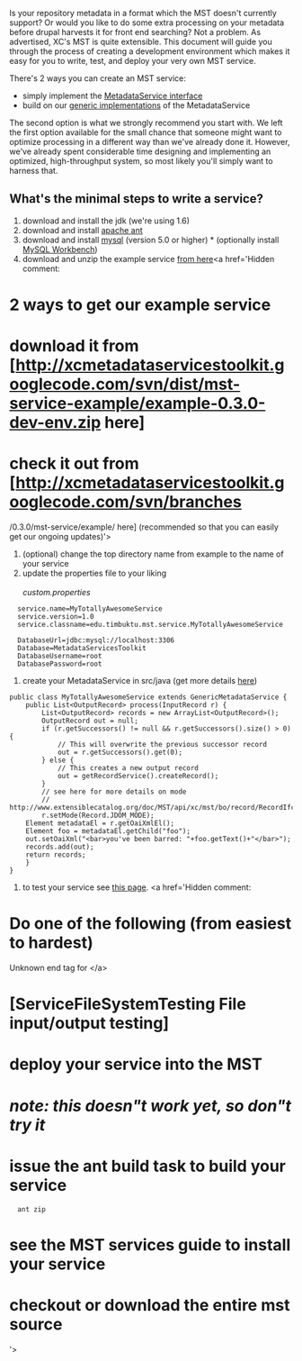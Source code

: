 Is your repository metadata in a format which the MST doesn't currently support?  Or would you like to do some extra processing on your metadata before drupal harvests it for front end searching?  Not a problem.  As advertised, XC's MST is quite extensible.  This document will guide you through the process of creating a development environment which makes it easy for you to write, test, and deploy your very own MST service.

There's 2 ways you can create an MST service:
  * simply implement the [MetadataService interface](http://code.google.com/p/xcmetadataservicestoolkit/source/browse/branches/0.3.x/mst-common/src/java/xc/mst/services/MetadataService.java)
  * build on our [generic implementations](http://code.google.com/p/xcmetadataservicestoolkit/source/browse/branches/0.3.x/mst-service/impl/src/java/xc/mst/services/impl/service/GenericMetadataService.java) of the MetadataService

The second option is what we strongly recommend you start with.  We left the first option available for the small chance that someone might want to optimize processing in a different way than we've already done it.  However, we've already spent considerable time designing and implementing an optimized, high-throughput system, so most likely you'll simply want to harness that.

## What's the minimal steps to write a service? ##
  1. download and install the jdk (we're using 1.6)
  1. download and install [apache ant](http://ant.apache.org/)
  1. download and install [mysql](http://www.mysql.com/downloads/mysql/) (version 5.0 or higher)
    * (optionally install [MySQL Workbench](http://www.mysql.com/downloads/workbench/))
  1. download and unzip the example service [from here](http://xcmetadataservicestoolkit.googlecode.com/files/example-0.3.0-dev-env.zip)<a href='Hidden comment: 
# 2 ways to get our example service
# download it from [http://xcmetadataservicestoolkit.googlecode.com/svn/dist/mst-service-example/example-0.3.0-dev-env.zip here]
# check it out from [http://xcmetadataservicestoolkit.googlecode.com/svn/branches
/0.3.0/mst-service/example/ here] (recommended so that you can easily get our ongoing updates)'></a>
  1. (optional) change the top directory name from example to the name of your service
  1. update the properties file to your liking<br /><br />_custom.properties_
```
  service.name=MyTotallyAwesomeService
  service.version=1.0
  service.classname=edu.timbuktu.mst.service.MyTotallyAwesomeService
  
  DatabaseUrl=jdbc:mysql://localhost:3306
  Database=MetadataServicesToolkit
  DatabaseUsername=root
  DatabasePassword=root
```
  1. create your MetadataService in src/java (get more details [here](http://www.extensiblecatalog.org/doc/MST/api/xc/mst/services/impl/GenericMetadataService.html#process%28xc.mst.bo.record.InputRecord%29))
```
public class MyTotallyAwesomeService extends GenericMetadataService {
    public List<OutputRecord> process(InputRecord r) {
        List<OutputRecord> records = new ArrayList<OutputRecord>();
        OutputRecord out = null;
        if (r.getSuccessors() != null && r.getSuccessors().size() > 0) {
            // This will overwrite the previous successor record
            out = r.getSuccessors().get(0);
        } else {
            // This creates a new output record
            out = getRecordService().createRecord();
        }
        // see here for more details on mode
        // http://www.extensiblecatalog.org/doc/MST/api/xc/mst/bo/record/RecordIfc.html#setMode%28java.lang.String%29
        r.setMode(Record.JDOM_MODE);
	Element metadataEl = r.getOaiXmlEl();
	Element foo = metadataEl.getChild("foo");
	out.setOaiXml("<bar>you've been barred: "+foo.getText()+"</bar>");
	records.add(out);
	return records;
    }
}
```
  1. to test your service see [this page](ServiceFileSystemTesting.md).
<a href='Hidden comment: 
# <a name="options_to_install">Do one of the following (from easiest to hardest)

Unknown end tag for &lt;/a&gt;


# [ServiceFileSystemTesting File input/output testing]
# deploy your service into the MST
# *note: this doesn"t work yet, so don"t try it*
# issue the ant build task to build your service
```
  ant zip
```
# see the MST services guide to install your service
# checkout or download the entire mst source
'></a>